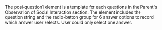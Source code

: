 The posi-question1 element is a template for each questions in the Parent's Observation of Social Interaction section. 
The element includes the question string and the radio-button group for 6 answer options to record which answer user selects.
User could only select one answer.